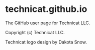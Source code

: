 # technicat.github.io

The GitHub user page for Technicat LLC.

Copyright (c) Technicat LLC.

Technicat logo design by Dakota Snow.


